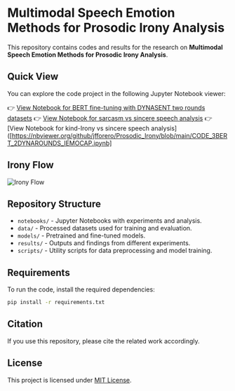 # Multimodal Speech Emotion Methods for Prosodic Irony Analysis

This repository contains codes and results for the research on **Multimodal Speech Emotion Methods for Prosodic Irony Analysis**.

## Quick View

You can explore the code project in the following Jupyter Notebook viewer:

👉 [View Notebook for BERT fine-tuning with DYNASENT two rounds datasets](https://nbviewer.org/github/jfforero/Prosodic_Irony/blob/main/CODE_3BERT_2DYNAROUNDS_IEMOCAP.ipynb)
👉 [View Notebook for sarcasm vs sincere speech analysis](https://nbviewer.org/github/jfforero/Prosodic_Irony/blob/main/CODE_3BERT_2DYNAROUNDS_IEMOCAP.ipynb)
👉 [View Notebook for kind-Irony vs sincere speech analysis]([https://nbviewer.org/github/jfforero/Prosodic_Irony/blob/main/CODE_3BERT_2DYNAROUNDS_IEMOCAP.ipynb]
 
## Irony Flow

![Irony Flow](https://github.com/user-attachments/assets/7f5f60df-4778-4d8c-89fe-409757d71d03)

## Repository Structure

- `notebooks/` - Jupyter Notebooks with experiments and analysis.
- `data/` - Processed datasets used for training and evaluation.
- `models/` - Pretrained and fine-tuned models.
- `results/` - Outputs and findings from different experiments.
- `scripts/` - Utility scripts for data preprocessing and model training.

## Requirements

To run the code, install the required dependencies:

```bash
pip install -r requirements.txt
```

## Citation

If you use this repository, please cite the related work accordingly.

## License

This project is licensed under [MIT License](LICENSE).
